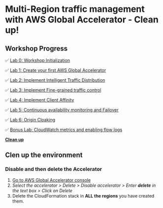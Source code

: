 # Multi-Region traffic management with AWS Global Accelerator - Clean up!

## Workshop Progress
✅ [Lab 0: Workshop Initialization](../lab-0-init)

✅ [Lab 1: Create your first AWS Global Accelerator](../lab-1-create-aws-global-accelerator)

✅ [Lab 2: Implement Intelligent Traffic Distribution](../lab-2-traffic-distribution)

✅ [Lab 3: Implement Fine-grained traffic control](../lab-3-fine-grained-control)

✅ [Lab 4: Implement Client Affinity](../lab-4-client-affinity)

✅ [Lab 5: Continuous availability monitoring and Failover](../lab-5-observability)

✅ [Lab 6: Origin Cloaking](../lab-6-origin-cloaking)

✅ [Bonus Lab: CloudWatch metrics and enabling flow logs](../bonus-lab)

**[Clean up](../clean-up)**

## Clen up the environment

### Disable and then delete the Accelerator

1. [Go to AWS Global Accelerator console](https://us-west-2.console.aws.amazon.com/ec2/v2/home?region=us-west-2#GlobalAcceleratorDashboard:)
2. *Select the accelerator > Delete > Disable accelerator > Enter **delete** in the text box > Click on Delete*
3. Delete the CloudFormation stack in **ALL the regions** you have created them.
